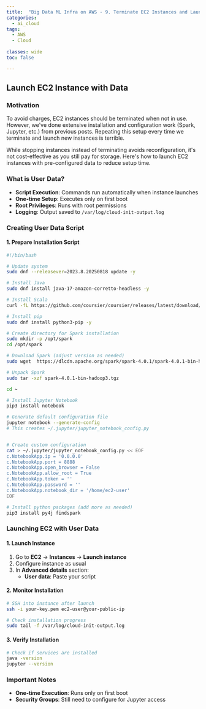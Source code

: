 ```yaml
---
title:  "Big Data ML Infra on AWS - 9. Terminate EC2 Instances and Launch with Data"
categories:
  - ai_cloud
tags:
  - AWS
  - Cloud
  
classes: wide
toc: false

---
```


## Launch EC2 Instance with Data

### Motivation
To avoid charges, EC2 instances should be terminated when not in use. However, we've done extensive installation and configuration work (Spark, Jupyter, etc.) from previous posts. Repeating this setup every time we terminate and launch new instances is terrible.

While stopping instances instead of terminating avoids reconfiguration, it's not cost-effective as you still pay for storage. Here's how to launch EC2 instances with pre-configured data to reduce setup time.

### What is User Data?
- **Script Execution**: Commands run automatically when instance launches
- **One-time Setup**: Executes only on first boot
- **Root Privileges**: Runs with root permissions
- **Logging**: Output saved to `/var/log/cloud-init-output.log`

### Creating User Data Script

#### 1. Prepare Installation Script
```bash
#!/bin/bash

# Update system
sudo dnf --releasever=2023.8.20250818 update -y

# Install Java
sudo dnf install java-17-amazon-corretto-headless -y

# Install Scala
curl -fL https://github.com/coursier/coursier/releases/latest/download/cs-x86_64-pc-linux.gz | gzip -d > cs && chmod +x cs && ./cs setup -y

# Install pip
sudo dnf install python3-pip -y

# Create directory for Spark installation
sudo mkdir -p /opt/spark
cd /opt/spark

# Download Spark (adjust version as needed)
sudo wget  https://dlcdn.apache.org/spark/spark-4.0.1/spark-4.0.1-bin-hadoop3.tgz

# Unpack Spark
sudo tar -xzf spark-4.0.1-bin-hadoop3.tgz

cd ~

# Install Jupyter Notebook
pip3 install notebook 

# Generate default configuration file
jupyter notebook --generate-config
# This creates ~/.jupyter/jupyter_notebook_config.py


# Create custom configuration
cat > ~/.jupyter/jupyter_notebook_config.py << EOF
c.NotebookApp.ip = '0.0.0.0'
c.NotebookApp.port = 8888
c.NotebookApp.open_browser = False
c.NotebookApp.allow_root = True
c.NotebookApp.token = ''
c.NotebookApp.password = ''
c.NotebookApp.notebook_dir = '/home/ec2-user'
EOF

# Install python packages (add more as needed)
pip3 install py4j findspark 
```

### Launching EC2 with User Data

#### 1. Launch Instance
1. Go to **EC2** → **Instances** → **Launch instance**
2. Configure instance as usual
3. In **Advanced details** section:
   - **User data**: Paste your script

#### 2. Monitor Installation
```bash
# SSH into instance after launch
ssh -i your-key.pem ec2-user@your-public-ip

# Check installation progress
sudo tail -f /var/log/cloud-init-output.log

```

#### 3. Verify Installation
```bash
# Check if services are installed
java -version
jupyter --version

```

### Important Notes
- **One-time Execution**: Runs only on first boot
- **Security Groups**: Still need to configure for Jupyter access
